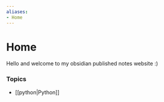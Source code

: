 ```yaml
---
aliases:
- Home
---
```

# Home
Hello and welcome to my obsidian published notes website :)

### Topics
- [[python|Python]]